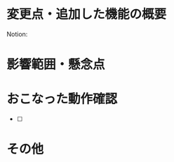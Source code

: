 # 変更点・追加した機能の概要

<!-- タスクのURL。なければ次の行を削除してください -->
Notion: 

<!-- レビュアーが理解できるよう、このプルリクの概要と共に、どうしておこなったかの背景が以下に書かれているとグッド -->



# 影響範囲・懸念点

<!-- レビュアーに見てほしい点、影響しそうな機能 -->


# おこなった動作確認

<!-- おこなった動作確認を箇条書きで。大きなUI変更は iOS Safari / Android Chrome での確認もすること -->
* [ ] 


# その他

<!-- レビュアーへのメッセージや一言などあれば -->
